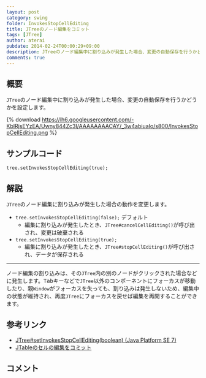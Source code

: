 ```yaml
---
layout: post
category: swing
folder: InvokesStopCellEditing
title: JTreeのノード編集をコミット
tags: [JTree]
author: aterai
pubdate: 2014-02-24T00:00:29+09:00
description: JTreeのノード編集中に割り込みが発生した場合、変更の自動保存を行うかどうかを設定します。
comments: true
---
```

## 概要
`JTree`のノード編集中に割り込みが発生した場合、変更の自動保存を行うかどうかを設定します。

{% download https://lh6.googleusercontent.com/-KbIRjsEYzEA/Uwny844Zc3I/AAAAAAAACAY/_3w4abiuaIo/s800/InvokesStopCellEditing.png %}

## サンプルコード
<pre class="prettyprint"><code>tree.setInvokesStopCellEditing(true);
</code></pre>

## 解説
`JTree`のノード編集に割り込みが発生した場合の動作を変更します。

- `tree.setInvokesStopCellEditing(false);` デフォルト
    - 編集に割り込みが発生したとき、`JTree#cancelCellEditing()`が呼び出され、変更は破棄される
- `tree.setInvokesStopCellEditing(true);`
    - 編集に割り込みが発生したとき、`JTree#stopCellEditing()`が呼び出され、データが保存される

<!-- dummy comment line for breaking list -->

- - - -
ノード編集の割り込みは、その`JTree`内の別のノードがクリックされた場合などに発生します。<kbd>Tab</kbd>キーなどで`JTree`以外のコンポーネントにフォーカスが移動したり、親`Window`がフォーカスを失っても、割り込みは発生しないため、編集中の状態が維持され、再度`JTree`にフォーカスを戻せば編集を再開することができます。

## 参考リンク
- [JTree#setInvokesStopCellEditing(boolean) (Java Platform SE 7)](http://docs.oracle.com/javase/jp/7/api/javax/swing/JTree.html#setInvokesStopCellEditing%28boolean%29)
- [JTableのセルの編集をコミット](http://terai.xrea.jp/Swing/TerminateEdit.html)

<!-- dummy comment line for breaking list -->

## コメント
